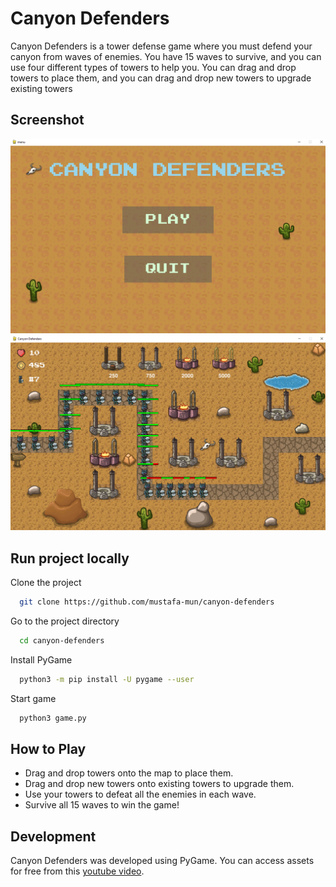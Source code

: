 # Canyon Defenders
Canyon Defenders is a tower defense game where you must defend your canyon from waves of enemies. You have 15 waves to survive, and you can use four different types of towers to help you. You can drag and drop towers to place them, and you can drag and drop new towers to upgrade existing towers

## Screenshot
![](main-menu.png)
![](game.png)

## Run project locally

Clone the project

```bash
  git clone https://github.com/mustafa-mun/canyon-defenders
```

Go to the project directory

```bash
  cd canyon-defenders
```

Install PyGame

```bash
  python3 -m pip install -U pygame --user
```

Start game

```bash
  python3 game.py
```

## How to Play

- Drag and drop towers onto the map to place them.
- Drag and drop new towers onto existing towers to upgrade them.
- Use your towers to defeat all the enemies in each wave.
-  Survive all 15 waves to win the game!

##  Development

Canyon Defenders was developed using PyGame. You can access assets for free from this [youtube video](https://www.youtube.com/watch?v=C4_iRLlPNFc).
